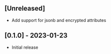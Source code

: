 ## [Unreleased]

- Add support for jsonb and encrypted attributes

## [0.1.0] - 2023-01-23

- Initial release
